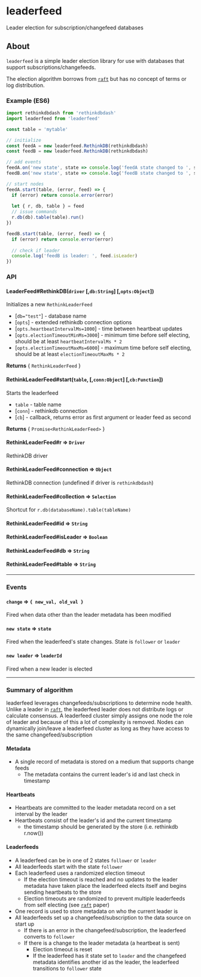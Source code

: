 # leaderfeed
Leader election for subscription/changefeed databases

## About

`leaderfeed` is a simple leader election library for use with databases that support subscriptions/changefeeds.

The election algorithm borrows from [`raft`](https://raft.github.io/) but has no concept of terms or log distribution.

### Example (ES6)

```js
import rethinkdbdash from 'rethinkdbdash'
import leaderfeed from 'leaderfeed'

const table = 'mytable'

// initialize
const feedA = new leaderfeed.RethinkDB(rethinkdbdash)
const feedB = new leaderfeed.RethinkDB(rethinkdbdash)

// add events
feedA.on('new state', state => console.log('feedA state changed to ', state))
feedB.on('new state', state => console.log('feedB state changed to ', state))

// start nodes
feedA.start(table, (error, feed) => {
  if (error) return console.error(error)
  
  let { r, db, table } = feed
  // issue commands
  r.db(db).table(table).run()
})

feedB.start(table, (error, feed) => {
  if (error) return console.error(error)
    
  // check if leader
  console.log('feedB is leader: ', feed.isLeader)
})

```

### API

#### LeaderFeed#RethinkDB(`driver` [,`db:String`] [,`opts:Object`])

Initializes a new `RethinkLeaderFeed`

* [`db="test"`] - database name
* [`opts`] - extended rethinkdb connection options
* [`opts.heartbeatIntervalMs=1000`] - time between heartbeat updates
* [`opts.electionTimeoutMinMs=3000`] - minimum time before self electing, should be at least `heartbeatIntervalMs * 2`
* [`opts.electionTimeoutMaxMs=6000`] - maximum time before self electing, should be at least `electionTimeoutMaxMs * 2`

**Returns** { `RethinkLeaderFeed` }

#### RethinkLeaderFeed#start(`table`, [,`conn:Object`] [,`cb:Function`])

Starts the leaderfeed

* `table` - table name
* [`conn`] - rethinkdb connection
* [`cb`] - callback, returns error as first argument or leader feed as second

**Returns** { `Promise<RethinkLeaderFeed>` }

#### RethinkLeaderFeed#r => `Driver`

RethinkDB driver

#### RethinkLeaderFeed#connection => `Object`

RethinkDB connection (undefined if driver is `rethinkdbdash`)

#### RethinkLeaderFeed#collection => `Selection`

Shortcut for `r.db(databaseName).table(tableName)`

#### RethinkLeaderFeed#id => `String`

#### RethinkLeaderFeed#isLeader => `Boolean`

#### RethinkLeaderFeed#db => `String`

#### RethinkLeaderFeed#table => `String`



---

### Events

#### `change` => `{ new_val, old_val }`

Fired when data other than the leader metadata has been modified

#### `new state` => `state`

Fired when the leaderfeed's state changes. State is `follower` or `leader`

#### `new leader` => `leaderId`

Fired when a new leader is elected

---

### Summary of algorithm

leaderfeed leverages changefeeds/subscriptions to determine node health. Unlike a leader in [`raft`](https://raft.github.io/), the leaderfeed leader does not distribute logs or calculate consensus. A leaderfeed cluster simply assigns one node the role of leader and because of this a lot of complexity is removed. Nodes can dynamically join/leave a leaderfeed cluster as long as they have access to the same changefeed/subscription

#### Metadata

* A single record of metadata is stored on a medium that supports change feeds
  * The metadata contains the current leader's id and last check in timestamp

#### Heartbeats

* Heartbeats are committed to the leader metadata record on a set interval by the leader
* Heartbeats consist of the leader's id and the current timestamp
  * the timestamp should be generated by the store (i.e. rethinkdb r.now())

#### Leaderfeeds

* A leaderfeed can be in one of 2 states `follower` or `leader`
* All leaderfeeds start with the state `follower`
* Each leaderfeed uses a randomized election timeout
  * If the election timeout is reached and no updates to the leader metadata have taken place the leaderfeed elects itself and begins sending heartbeats to the store
  * Election timeouts are randomized to prevent multiple leaderfeeds from self electing (see [`raft`](https://raft.github.io/) paper)
* One record is used to store metadata on who the current leader is
* All leaderfeeds set up a changefeed/subscription to the data source on start up
  * If there is an error in the changefeed/subscription, the leaderfeed converts to `follower`
  * If there is a change to the leader metadata (a heartbeat is sent)
    * Election timeout is reset
    * If the leaderfeed has it state set to `leader` and the changefeed metadata identifies another id as the leader, the leaderfeed transitions to `follower` state